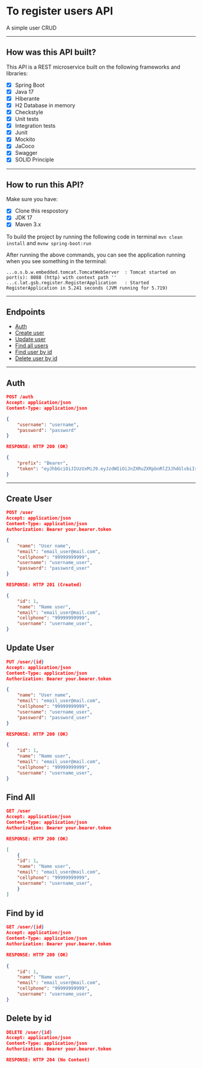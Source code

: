 # To register users API

A simple user CRUD

---

 ## How was this API built?

 This API is a REST microservice built on the following frameworks and libraries:

- [x] Spring Boot
- [x] Java 17
- [x] Hiberante
- [x] H2 Database in memory
- [x] Checkstyle
- [x] Unit tests
- [x] Integration tests
- [x] Junit
- [x] Mockito
- [x] JaCoco
- [x] Swagger
- [x] SOLID Principle

---

## How to run this API?

Make sure you have: 

- [x] Clone this respostory
- [x] JDK 17
- [x] Maven 3.x

To build the project by running the following code in terminal ```mvn clean install``` and
``mvnw spring-boot:run``

After running the above commands, you can see the application running when you see something in the terminal:

```
...o.s.b.w.embedded.tomcat.TomcatWebServer  : Tomcat started on port(s): 8088 (http) with context path ''
...c.lat.gsb.register.RegisterApplication   : Started RegisterApplication in 5.241 seconds (JVM running for 5.719)
```
---

## Endpoints

- [Auth](#auth)
- [Create user](#create-user)
- [Update user](#update-user)
- [Find all users](#find-all)
- [Find user by id](#find-by-id)
- [Delete user by id](#delete-by-id) 

---

## Auth

```json
POST /auth
Accept: application/json
Content-Type: application/json

{
	"username": "username",
	"password": "password"
}

RESPONSE: HTTP 200 (OK)

{
	"prefix": "Bearer",
	"token": "eyJhbGciOiJIUzUxMiJ9.eyJzdWIiOiJnZXRuZXRpbnRlZ3JhdGlvbiIsImlhdCI6MTY1MDkyMjYxMywiZXhwIjoxNjUwOTIyOTEzfQ.nCQ576rGbBT-kvq_ZzKGhr5EdSq2GRdjC5mKcpfNdZupKQoTwzKJpgA0SBJQKMcfTAcmDvFeCuFuLHYU34KfTQ"
}
```
---
## Create User

```json
POST /user
Accept: application/json
Content-Type: application/json
Authorization: Bearer your.bearer.token

{
    "name": "User name",
    "email": "email_user@mail.com",
    "cellphone": "99999999999",
    "username": "username_user",
    "password": "password_user"
}

RESPONSE: HTTP 201 (Created)

{
    "id": 1,
    "name": "Name user",
    "email": "email_user@mail.com",
    "cellphone": "99999999999",
    "username": "username_user",
}
```

## Update User
```json
PUT /user/{id}
Accept: application/json
Content-Type: application/json
Authorization: Bearer your.bearer.token

{
    "name": "User name",
    "email": "email_user@mail.com",
    "cellphone": "99999999999",
    "username": "username_user",
    "password": "password_user"
}

RESPONSE: HTTP 200 (OK)

{
    "id": 1,
    "name": "Name user",
    "email": "email_user@mail.com",
    "cellphone": "99999999999",
    "username": "username_user",
}
```
## Find All
```json
GET /user
Accept: application/json
Content-Type: application/json
Authorization: Bearer your.bearer.token

RESPONSE: HTTP 200 (OK)

[
    {
    "id": 1,
    "name": "Name user",
    "email": "email_user@mail.com",
    "cellphone": "99999999999",
    "username": "username_user",
    }
]
```
## Find by id
```json
GET /user/{id}
Accept: application/json
Content-Type: application/json
Authorization: Bearer your.bearer.token

RESPONSE: HTTP 200 (OK)
        
{
    "id": 1,
    "name": "Name user",
    "email": "email_user@mail.com",
    "cellphone": "99999999999",
    "username": "username_user",
}
```
## Delete by id
```json
DELETE /user/{id}
Accept: application/json
Content-Type: application/json
Authorization: Bearer your.bearer.token

RESPONSE: HTTP 204 (No Content)

```
